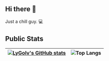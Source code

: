 ## Hi there 👋

Just a chill guy. 💻

<!--
**LyGolv/LyGolv** is a ✨ _special_ ✨ repository because its `README.md` (this file) appears on your GitHub profile.

Here are some ideas to get you started:

- 🔭 I’m currently working on ...
- 🌱 I’m currently learning ...
- 👯 I’m looking to collaborate on ...
- 🤔 I’m looking for help with ...
- 💬 Ask me about ...
- 📫 How to reach me: ...
- 😄 Pronouns: ...
- ⚡ Fun fact: ...
-->

## Public Stats

 | [![LyGolv's GitHub stats](https://github-readme-stats.vercel.app/api?username=lygolv&show_icons=true&bg_color=eff)](https://github.com/anuraghazra/github-readme-stats) | ![Top Langs](https://github-readme-stats.vercel.app/api/top-langs/?username=lygolv&layout=compact&bg_color=eff) |
 | --- | --- |